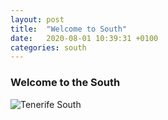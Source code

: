 ```yaml
---
layout: post
title:  "Welcome to South"
date:   2020-08-01 10:39:31 +0100
categories: south
---
```


<h3>Welcome to the South</h3>

<div>
 <img src="{{site.url}}/assets/img/south.jpg" alt="Tenerife South">
</div>